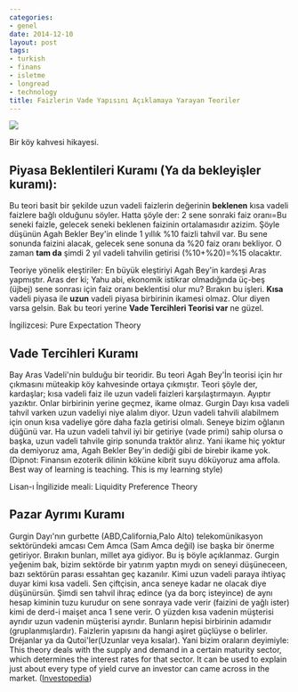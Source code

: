 ```yaml
---
categories:
- genel
date: 2014-12-10
layout: post
tags:
- turkish
- finans
- isletme
- longread
- technology
title: Faizlerin Vade Yapısını Açıklamaya Yarayan Teoriler
---
```


![](/images/tumblr_inline_ngdc2vuj1J1r4exmc.jpg)

Bir köy kahvesi hikayesi.

## Piyasa Beklentileri Kuramı (Ya da bekleyişler kuramı):

Bu teori basit bir şekilde uzun vadeli faizlerin değerinin **beklenen** kısa vadeli faizlere bağlı olduğunu söyler. Hatta şöyle der: 2 sene sonraki faiz oranı=Bu seneki faizle, gelecek seneki beklenen faizinin ortalamasıdır azizim. Şöyle düşünün Agah Bekler Bey'in elinde 1 yıllık %10 faizli tahvil var. Bu sene sonunda faizini alacak, gelecek sene sonuna da %20 faiz oranı bekliyor. O zaman **tam da** şimdi 2 yıl vadeli tahvilin getirisi (%10+%20)=%15 olacaktır.

Teoriye yönelik eleştiriler: En büyük eleştiriyi Agah Bey'in kardeşi Aras yapmıştır. Aras der ki; Yahu abi, ekonomik istikrar olmadığında üç-beş (üjbej) sene sonrası için faiz oranı beklentisi olur mu? Bırakın bu işleri. **Kısa** vadeli piyasa ile **uzun** vadeli piyasa birbirinin ikamesi olmaz. Olur diyen varsa gelsin. Bak bu teori yerine **Vade Tercihleri Teorisi var** ne güzel.

İngilizcesi: Pure Expectation Theory

## Vade Tercihleri Kuramı

Bay Aras Vadeli'nin bulduğu bir teoridir. Bu teori Agah Bey'İn teorisi için hır çıkmasını müteakip köy kahvesinde ortaya çıkmıştır. Teori şöyle der, kardaşlar; kısa vadeli faiz ile uzun vadeli faizleri karşılaştırmayın. Ayıptır yazıktır. Onlar birbirinin yerine geçmez, ikame olmaz. Gurgin Dayı kısa vadeli tahvil varken uzun vadeliyi niye alalım diyor. Uzun vadeli tahvili alabilmem için onun kısa vadeliye göre daha fazla getirisi olmalı. Seneye bizim oğlanın düğünü var. Ha uzun vadeli tahvil iyi bir getiriye (vade primi) sahip olursa o başka, uzun vadeli tahvile girip sonunda traktör alırız. Yani ikame hiç yoktur da demiyoruz ama, Agah Bekler Bey'in dediği gibi de birebir ikame yok. (Dipnot: Finansın ezoterik dilinin köküne kibrit suyu döküyoruz ama affola. Best way of learning is teaching. This is my learning style)

Lisan-ı İngilizide meali: Liquidity Preference Theory

## Pazar Ayrımı Kuramı

Gurgin Dayı'nın gurbette (ABD,California,Palo Alto) telekomünikasyon sektöründeki amcası Cem Amca (Sam Amca değil) ise başka bir önerme getiriyor. Bırakın bunları, millet aya gidiyor. Bu iş böyle açıklanmaz. Gurgin yeğenim bak, bizim sektörde bir yatırım yaptın mıydı on seneyi düşüneceen, bazı sektörün parası essahtan geç kazanılır. Kimi uzun vadeli paraya ihtiyaç duyar kimi kısa vadeli. Sen çiftçisin, anca seneye kadar ne olacak diye düşünürsün. Şimdi sen tahvil ihraç edince (ya da borç isteyince) de aynı hesap kiminin tuzu kurudur on sene sonraya vade verir (faizini de yağlı ister) kimi de derd-i maişet anca 1 sene verir. O yüzden kısa vadenin müşterisi ayrıdır uzun vadenin müşterisi ayrıdır. Bunların hepisi birbirinin adamıdır (gruplanmışlardır). Faizlerin yapısını da hangi aşiret güçlüyse o belirler. Dréjanlar ya da Qutoi'ler(Uzunlar veya kısalar). Yani bizim oraların deyimiyle: This theory deals with the supply and demand in a certain maturity sector, which determines the interest rates for that sector. It can be used to explain just about every type of yield curve an investor can came across in the market. ([Investopedia](http://www.investopedia.com/exam-guide/cfa-level-1/fixed-income-investments/interest-rate-term-structure.asp))
